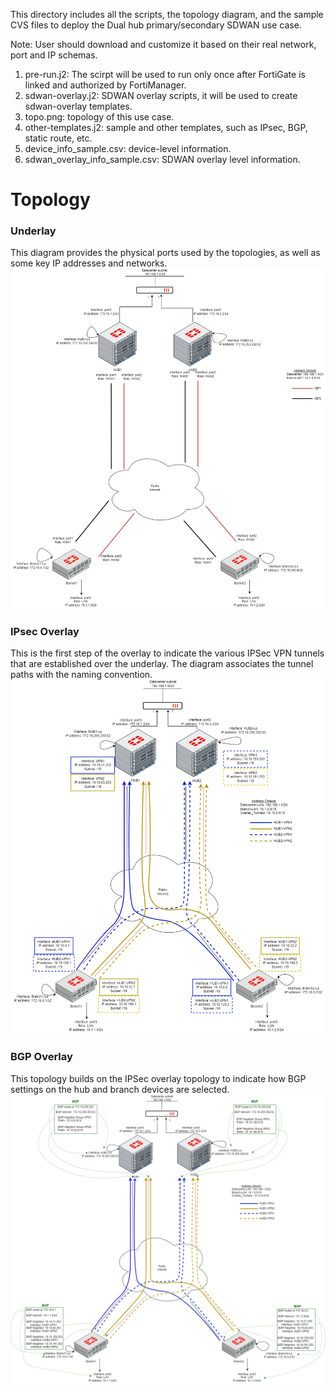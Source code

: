This directory includes all the scripts, the topology diagram, and the sample CVS files to deploy the Dual hub primary/secondary SDWAN use case. 

Note: User should download and customize it based on their real network, port and IP schemas. 
1. pre-run.j2: The scirpt will be used to run only once after FortiGate is linked and authorized by FortiManager.
2. sdwan-overlay.j2: SDWAN overlay scripts, it will be used to create sdwan-overlay templates.
3. topo.png: topology of this use case.
4. other-templates.j2: sample and other templates, such as IPsec, BGP, static route, etc.
5. device_info_sample.csv: device-level information.
6. sdwan_overlay_info_sample.csv: SDWAN overlay level information.

# Topology

### Underlay
This diagram provides the physical ports used by the topologies, as well as some key IP addresses and networks.
![Dual hub branch underlay](https://github.com/fortinet/4D-Demo/blob/main/4D-SDWAN/7.4/Dual%20hub/DH_SD_Underlay_74.png) 

### IPsec Overlay
This is the first step of the overlay to indicate the various IPSec VPN tunnels that are established over the underlay. The diagram associates the tunnel paths with the naming convention.
![Dual hub branch overlay IPsec](https://github.com/fortinet/4D-Demo/blob/main/4D-SDWAN/7.4/Dual%20hub/DH_SD_IPSec_74.png) 

### BGP Overlay
This topology builds on the IPSec overlay topology to indicate how BGP settings on the hub and branch devices are selected.
![Dual hub branch overlay BGP](https://github.com/fortinet/4D-Demo/blob/main/4D-SDWAN/7.4/Dual%20hub/DH_SD_bgp_74.png) 
